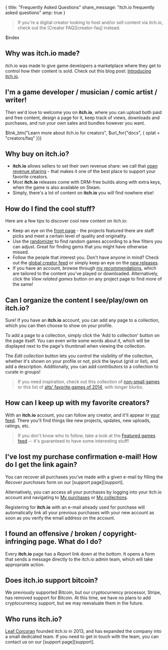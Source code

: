 {
  title: "Frequently Asked Questions"
  share_message: "itch.io frequently asked questions"
  amp: true
}

> If you're a digital creator looking to host and/or sell content via itch.io,
> check out the [Creator FAQ][creator-faq] instead.

$index

## Why was itch.io made?

itch.io was made to give game developers a marketplace where they get to
control how their content is sold. Check out this blog post: [Introducing
itch.io](http://leafo.net/posts/introducing_itchio.html).

## I'm a game developer / musician / comic artist / writer!

Then we'd love to welcome you on **itch.io**, where you can upload both paid and
free content, design a page for it, keep track of views, downloads and
purchases, and run your own sales and bundles however you want.

$link_btn{"Learn more about itch.io for creators",
  $url_for{"docs", { splat = "creators/faq" }}}


## Why buy on itch.io?

  * **itch.io** allows sellers to set their own revenue share: we call that
  [open revenue sharing][ors] - that makes it one of the best place to support
  your favorite creators.
  * Most **itch.io** releases come with DRM-free builds along with extra keys,
  when the game is also available on Steam.
  * Simply, there's a lot of content on **itch.io** you will find nowhere else!

## How do I find the cool stuff?

Here are a few tips to discover cool new content on itch.io:

* Keep an eye on the [front page](/) - the projects featured there are staff
  picks and meet a certain level of quality and originality.
* Use the [randomizer](/randomizer) to find random games according to a few
  filters you can adjust. Great for finding gems that you might have otherwise
  missed.
* Follow the people that interest you. Don't have anyone in mind? Check out
  the [global creator feed](/feed) or simply keep an eye on the [new
  releases](/games/newest).
* If you have an account, browse through [my
  recommendations](/my-recommendations), which are tailored to the content
  you've played or downloaded. Alternatively, click the *View related games*
  button on any project page to find more of the same!

## Can I organize the content I see/play/own on itch.io?

Sure! If you have an **itch.io** account, you can add any page to a
collection, which you can then choose to show on your profile.

To add a page to a collection, simply click the 'Add to collection'
button on the page itself. You can even write some words about it,
which will be displayed next to the page's thumbnail when viewing
the collection.

The *Edit collection* button lets you control the visibility of
the collection, whether it's shown on your profile or not, pick
the layout (grid or list), and add a description. Additionally, you
can add contributors to a collection to curate in groups!

> If you need inspiration, check out this collection of [non-small
> games](http://itch.io/c/10780/non-small-games) or this list of [alts'
> favorite games of 2014](http://itch.io/c/3570/favorites-of-2014), with longer
> blurbs.

## How can I keep up with my favorite creators?

With an **itch.io** account, you can follow any creator, and it'll appear in
[your feed](/my-feed). There you'll find things like new projects, updates, new
uploads, ratings, etc.

> If you don't know who to follow, take a look at the [Featured games
> feed](/featured-games-feed) -- it's guaranteed to have some interesting
> stuff!

## I've lost my purchase confirmation e-mail! How do I get the link again?

You can recover all purchases you've made with a given e-mail by filling
the *Recover purchases* form on our [support page][support].

Alternatively, you can access all your purchases by logging into
your itch.io account and navigating to [My purchases](/my-purchases)
or [My collections](/my-collections).

Registering for **itch.io** with an e-mail already used for purchase will
automatically link all your previous purchases with your new account as soon as
you verify the email address on the account.

## I found an offensive / broken / copyright-infringing page. What do I do?

Every **itch.io** page has a *Report* link down at the bottom. It opens a
form that sends a message directly to the itch.io admin team, which will
take appropriate action.

## Does itch.io support bitcoin?

We previously supported Bitcoin, but our cryptocurrency processor, Stripe, has
removed support for Bitcoin. At this time, we have no plans to add
cryptocurrency support, but we may reevaluate them in the future.

## Who runs itch.io?

[Leaf Corcoran][leafo] founded itch.io in 2013, and has expanded the company into a
small dedicated team. If you need to get in touch with the team, you can contact
us on our [support page][support].

[leafo]: http://twitter.com/moonscript
[ors]: http://blog.itch.io/post/112709605589/introducing-open-revenue-sharing
